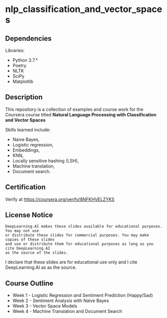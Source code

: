 # nlp_classification_and_vector_spaces

## Dependencies

Libraries:
 * Python 3.7.*
 * Poetry
 * NLTK
 * SciPy
 * Matplotlib

## Description

This repository is a collection of examples and course work for the Coursera course
titled __Natural Language Processing with Classification and Vector Spaces__

Skills learned include: 
 * Naive Bayes,
 * Logistic regression,
 * Embeddings, 
 * KNN, 
 * Locally sensitive hashing (LSH), 
 * Machine translation, 
 * Document search.

## Certification

Verify at https://coursera.org/verify/8NFKHVELZYKS

## License Notice
```text
DeepLearning.AI makes these slides available for educational purposes. You may not use 
or distribute these slides for commercial purposes. You may make copies of these slides
and use or distribute them for educational purposes as long as you cite DeepLearning.AI 
as the source of the slides.
```

I declare that these slides are for educational use only and I cite DeepLearning.AI as
as the source.

## Course Outline

 * Week 1 - Logistic Regression and Sentiment Prediction (Happy/Sad)
 * Week 2 - Sentiment Analysis with Naïve Bayes
 * Week 3 - Vector Space Models
 * Week 4 - Machine Translation and Document Search
